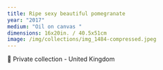 ```yaml
---
title: Ripe sexy beautiful pomegranate
year: "2017"
medium: "Oil on canvas "
dimensions: 16x20in. / 40.5x51cm
image: /img/collections/img_1484-compressed.jpeg
---
```

🔴 Private collection - United Kingdom 
